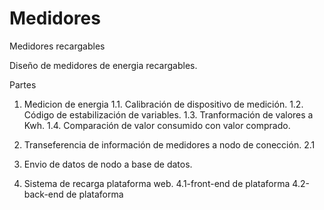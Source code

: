 # Medidores
Medidores recargables


Diseño de medidores de energia recargables.

Partes

1. Medicion de energia 
  1.1. Calibración de dispositivo de medición.
  1.2. Código de estabilización de variables.
  1.3. Tranformación de valores a Kwh.
  1.4. Comparación de valor consumido con valor comprado.

2. Transeferencia de información de medidores a nodo de conección.
  2.1 

3. Envio de datos de nodo a base de datos.
4. Sistema de recarga plataforma web. 
  4.1-front-end de plataforma
  4.2-back-end de plataforma
